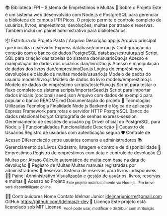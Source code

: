 📚 Biblioteca IFPI – Sistema de Empréstimos e Multas
🎯 Sobre o Projeto
Este é um sistema web desenvolvido com Node.js e PostgreSQL para gerenciar a biblioteca do campus IFPI Picos. O projeto permite o controle completo de usuários, livros, empréstimos, devoluções, multas por atraso e reservas. Também inclui um painel administrativo para bibliotecários.

📦 Estrutura do Projeto
Pasta / Arquivo	Descrição
app.js	Arquivo principal que inicializa o servidor Express
database/conexao.js	Configuração da conexão com o banco de dados PostgreSQL
database/estrutura.sql	Script SQL para criação das tabelas do sistema
dao/usuarioDao.js	Acesso e manipulação de dados dos usuários
dao/livroDao.js	Acesso e manipulação de dados dos livros
dao/emprestimoDao.js	Lógica de empréstimos, devoluções e cálculo de multas
models/usuario.js	Modelo de dados do usuário
models/livro.js	Modelo de dados do livro
models/emprestimo.js	Modelo de dados do empréstimo
scripts/testeFluxo.js	Script para testar o fluxo completo do sistema
scripts/importarSeed.js	Script para importar dados iniciais (opcional)
seed.json	Arquivo com dados de exemplo para popular o banco
README.md	Documentação do projeto
🔧 Tecnologias Utilizadas
Tecnologia	Finalidade
Node.js	Backend e lógica de aplicação
Express	Framework para rotas e servidor HTTP
PostgreSQL	Banco de dados relacional
bcrypt	Criptografia de senhas
express-session	Gerenciamento de sessões de usuário
pg	Driver oficial do PostgreSQL para Node.js
🧭 Funcionalidades
Funcionalidade	Descrição
👤 Cadastro de Usuários	Registro de usuários com autenticação segura
🛡️ Controle de Acesso	Diferenciação entre usuários comuns e administradores
📚 Gerenciamento de Livros	Cadastro, listagem e controle de disponibilidade
📖 Empréstimos	Registro de empréstimos com data e controle de devolução
⏱️ Multas por Atraso	Cálculo automático de multa com base na data de devolução
🧾 Registro de Multas	Multas manuais registradas por administradores
📌 Reservas	Sistema de reservas para livros indisponíveis
🧑‍💼 Painel Administrativo	Visualização e gestão de usuários, livros, reservas e multas
🚀 Acesso ao Projeto
<sub>Este projeto roda localmente via Node.js.. Em breve será disponibilizado online.</sub>

🧑‍💻 Contribuidores
Nome	Contato
Idelmar Junior	idelmarjuniorre@gmail.com
GitHub	https://github.com/IdelmarJr-dev
📜 Licença
Este projeto está licenciado sob MIT License. <sub>Você pode usar, modificar e distribuir com atribuição.</sub>
